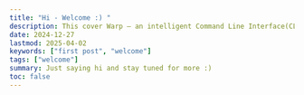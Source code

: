 ```yaml
---
title: "Hi - Welcome :) "
description: This cover Warp — an intelligent Command Line Interface(CLI).
date: 2024-12-27
lastmod: 2025-04-02
keywords: ["first post", "welcome"]
tags: ["welcome"]
summary: Just saying hi and stay tuned for more :)
toc: false
---
```

